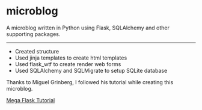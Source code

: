 # microblog

A microblog written in Python using Flask, SQLAlchemy and other supporting packages.

---
- Created structure
- Used jinja templates to create html templates
- Used flask_wtf to create render web forms
- Used SQLAlchemy and SQLMigrate to setup SQLite database

Thanks to Miguel Grinberg, I followed his tutorial while creating this microblog.

[Mega Flask Tutorial](https://blog.miguelgrinberg.com/post/the-flask-mega-tutorial-part-i-hello-world "Mega Flask Tutorial")
